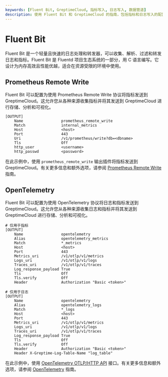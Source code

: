 ```yaml
---
keywords: [Fluent Bit, GreptimeCloud, 指标写入, 日志写入, 数据管道]
description: 使用 Fluent Bit 和 GreptimeCloud 的指南，包括指标和日志写入的配置，以及运行 Fluent Bit 的示例配置。
---
```


# Fluent Bit

Fluent Bit 是一个轻量且快速的日志处理和转发器，可以收集、解析、过滤和转发日志和指标。Fluent Bit 是 Fluentd 项目生态系统的一部分，用 C 语言编写。它设计为内存高效且性能优越，适合在资源受限的环境中使用。

## Prometheus Remote Write

Fluent Bit 可以配置为使用 Prometheus Remote Write 协议将指标发送到 GreptimeCloud。这允许您从各种来源收集指标并将其发送到 GreptimeCloud 进行存储、分析和可视化。

```
[OUTPUT]
    Name                 prometheus_remote_write
    Match                internal_metrics
    Host                 <host>
    Port                 443
    Uri                  /v1/prometheus/write?db=<dbname>
    Tls                  Off
    http_user            <username>
    http_passwd          <password>
```

在此示例中，使用 `prometheus_remote_write` 输出插件将指标发送到 GreptimeCloud。有关更多信息和额外选项，请参阅 [Prometheus Remote Write](https://docs.greptime.com/zh/nightly/user-guide/ingest-data/for-observability/prometheus) 指南。

## OpenTelemetry

Fluent Bit 可以配置为使用 OpenTelemetry 协议将日志和指标发送到 GreptimeCloud。这允许您从各种来源收集日志和指标并将其发送到 GreptimeCloud 进行存储、分析和可视化。

```
# 仅用于指标
[OUTPUT]
    Name                 opentelemetry
    Alias                opentelemetry_metrics
    Match                *_metrics
    Host                 <host>
    Port                 443
    Metrics_uri          /v1/otlp/v1/metrics
    Logs_uri             /v1/otlp/v1/logs
    Traces_uri           /v1/otlp/v1/traces
    Log_response_payload True
    Tls                  Off
    Tls.verify           Off
    Header               Authorization "Basic <token>"

# 仅用于日志
[OUTPUT]
    Name                 opentelemetry
    Alias                opentelemetry_logs
    Match                *_logs
    Host                 <host>
    Port                 443
    Metrics_uri          /v1/otlp/v1/metrics
    Logs_uri             /v1/otlp/v1/logs
    Traces_uri           /v1/otlp/v1/traces
    Log_response_payload True
    Tls                  Off
    Tls.verify           Off
    Header               Authorization "Basic <token>"
    Header X-Greptime-Log-Table-Name "log_table"
```

在此示例中，使用 [OpenTelemetry OTLP/HTTP API](https://docs.greptime.com/zh/nightly/user-guide/ingest-data/for-observability/opentelemetry/) 接口。有关更多信息和额外选项，请参阅 [OpenTelemetry](https://docs.greptime.com/zh/nightly/user-guide/ingest-data/for-observability/opentelemetry/) 指南。